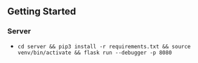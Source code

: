 #

## Getting Started

### Server

- `cd server && pip3 install -r requirements.txt && source venv/bin/activate && flask run --debugger -p 8080`
